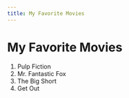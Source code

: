 ```yaml
---
title: My Favorite Movies
---
```

# My Favorite Movies
1. Pulp Fiction
1. Mr. Fantastic Fox
1. The Big Short
1. Get Out